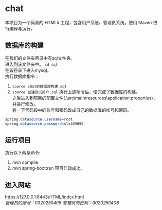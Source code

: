 # chat
本项目为一个简易的 HTML5 工程，包含用户系统、管理员系统，使用 Maven 进行编译与运行。
## 数据库的构建
在我们的文件夹目录中有sql文件夹。  
进入到该文件夹中。 `cd sql`  
在该目录下进入mysql。  
执行数据库指令：
1. `source chat的数据库构建.sql`
2. `source 创建测试用户.sql`
执行上述命令后，便完成了数据库的构建。  
之后进入到项目的配置文件(.\src\main\resources\application.properties)，并进行修改。  
将一下代码段中的账号和密码改成自己的数据库的帐号和密码。
```java
spring.datasource.username=root
spring.datasource.password=slx309696
```
## 运行项目
执行以下两条命令:
1. mvn compile
2. mvn spring-boot:run
项目启动成功。
## 进入网站
<https://127.0.0.1:8443/HTML/index.html>  
*管理员的账号：0020250408 管理员的密码：0020250408*